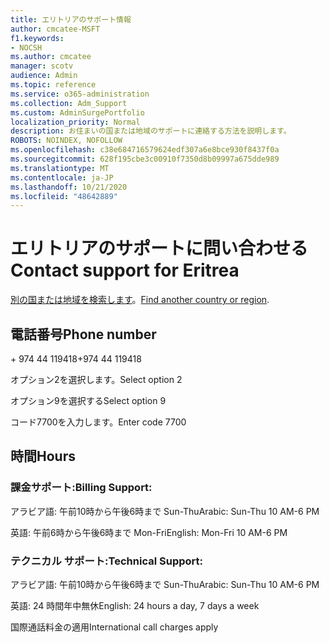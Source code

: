 ```yaml
---
title: エリトリアのサポート情報
author: cmcatee-MSFT
f1.keywords:
- NOCSH
ms.author: cmcatee
manager: scotv
audience: Admin
ms.topic: reference
ms.service: o365-administration
ms.collection: Adm_Support
ms.custom: AdminSurgePortfolio
localization_priority: Normal
description: お住まいの国または地域のサポートに連絡する方法を説明します。
ROBOTS: NOINDEX, NOFOLLOW
ms.openlocfilehash: c38e684716579624edf307a6e8bce930f8437f0a
ms.sourcegitcommit: 628f195cbe3c00910f7350d8b09997a675dde989
ms.translationtype: MT
ms.contentlocale: ja-JP
ms.lasthandoff: 10/21/2020
ms.locfileid: "48642889"
---
```

# <a name="contact-support-for-eritrea"></a><span data-ttu-id="e3ed5-103">エリトリアのサポートに問い合わせる</span><span class="sxs-lookup"><span data-stu-id="e3ed5-103">Contact support for Eritrea</span></span>

<span data-ttu-id="e3ed5-104">[別の国または地域を検索します](../contact-support-for-business-products.md)。</span><span class="sxs-lookup"><span data-stu-id="e3ed5-104">[Find another country or region](../contact-support-for-business-products.md).</span></span>

## <a name="phone-number"></a><span data-ttu-id="e3ed5-105">電話番号</span><span class="sxs-lookup"><span data-stu-id="e3ed5-105">Phone number</span></span>
<span data-ttu-id="e3ed5-106">+ 974 44 119418</span><span class="sxs-lookup"><span data-stu-id="e3ed5-106">+974 44 119418</span></span>

<span data-ttu-id="e3ed5-107">オプション2を選択します。</span><span class="sxs-lookup"><span data-stu-id="e3ed5-107">Select option 2</span></span>

<span data-ttu-id="e3ed5-108">オプション9を選択する</span><span class="sxs-lookup"><span data-stu-id="e3ed5-108">Select option 9</span></span>

<span data-ttu-id="e3ed5-109">コード7700を入力します。</span><span class="sxs-lookup"><span data-stu-id="e3ed5-109">Enter code 7700</span></span>

## <a name="hours"></a><span data-ttu-id="e3ed5-110">時間</span><span class="sxs-lookup"><span data-stu-id="e3ed5-110">Hours</span></span>
### <a name="billing-support"></a><span data-ttu-id="e3ed5-111">課金サポート:</span><span class="sxs-lookup"><span data-stu-id="e3ed5-111">Billing Support:</span></span>

<span data-ttu-id="e3ed5-112">アラビア語: 午前10時から午後6時まで Sun-Thu</span><span class="sxs-lookup"><span data-stu-id="e3ed5-112">Arabic: Sun-Thu 10 AM-6 PM</span></span>

<span data-ttu-id="e3ed5-113">英語: 午前6時から午後6時まで Mon-Fri</span><span class="sxs-lookup"><span data-stu-id="e3ed5-113">English: Mon-Fri 10 AM-6 PM</span></span>

### <a name="technical-support"></a><span data-ttu-id="e3ed5-114">テクニカル サポート:</span><span class="sxs-lookup"><span data-stu-id="e3ed5-114">Technical Support:</span></span>

<span data-ttu-id="e3ed5-115">アラビア語: 午前10時から午後6時まで Sun-Thu</span><span class="sxs-lookup"><span data-stu-id="e3ed5-115">Arabic: Sun-Thu 10 AM-6 PM</span></span>

<span data-ttu-id="e3ed5-116">英語: 24 時間年中無休</span><span class="sxs-lookup"><span data-stu-id="e3ed5-116">English: 24 hours a day, 7 days a week</span></span>

<span data-ttu-id="e3ed5-117">国際通話料金の適用</span><span class="sxs-lookup"><span data-stu-id="e3ed5-117">International call charges apply</span></span>
